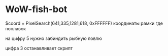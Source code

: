 # WoW-fish-bot

$coord = PixelSearch(641,335,1281,618, 0xFFFFFF) координаты рамки где поплавок

на цифру 5 нужно забиндить рыбную ловлю

цифра 3 останавливает скрипт 

